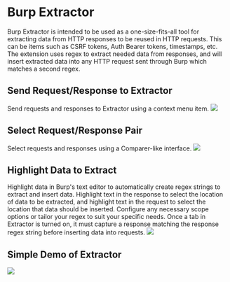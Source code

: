 # Burp Extractor
Burp Extractor is intended to be used as a one-size-fits-all tool for extracting data from HTTP responses to be reused in HTTP requests. This can be items such as CSRF tokens, Auth Bearer tokens, timestamps, etc. The extension uses regex to extract needed data from responses, and will insert extracted data into any HTTP request sent through Burp which matches a second regex.

## Send Request/Response to Extractor
Send requests and responses to Extractor using a context menu item.
<img src="https://github.com/NetSPI/BurpExtractor/blob/master/images/contextMenu.PNG?raw=true">

## Select Request/Response Pair
Select requests and responses using a Comparer-like interface.
<img src="https://github.com/NetSPI/BurpExtractor/blob/master/images/requestResponseSelection.PNG?raw=true">

## Highlight Data to Extract
Highlight data in Burp's text editor to automatically create regex strings to extract and insert data. Highlight text in the response to select the location of data to be extracted, and highlight text in the request to select the location that data should be inserted. Configure any necessary scope options or tailor your regex to suit your specific needs. Once a tab in Extractor is turned on, it must capture a response matching the response regex string before inserting data into requests.
<img src="https://github.com/NetSPI/BurpExtractor/blob/master/images/regexSelection.PNG?raw=true">

## Simple Demo of Extractor
<img src="https://github.com/NetSPI/BurpExtractor/blob/master/images/walkthrough.gif?raw=true">

